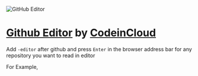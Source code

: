 ![GitHub Editor](https://codeincloud.net/images/logo.png)

# [Github Editor](https://github-editor.com) by [CodeinCloud](https://codeincloud.net)
Add `-editor` after github and press `Enter` in the browser address bar for any repository you want to read in editor

For Example,
